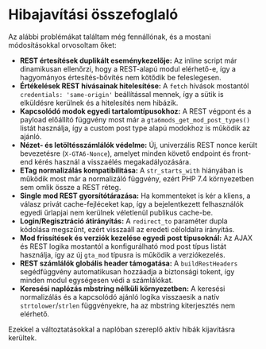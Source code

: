 # Hibajavítási összefoglaló

Az alábbi problémákat találtam még fennállónak, és a mostani módosításokkal orvosoltam őket:

- **REST értesítések duplikált eseménykezelője:** Az inline script már dinamikusan ellenőrzi, hogy a REST-alapú modul elérhető-e, így a hagyományos értesítés-bővítés nem kötődik be feleslegesen.
- **Értékelések REST hívásainak hitelesítése:** A `fetch` hívások mostantól `credentials: 'same-origin'` beállítással mennek, így a sütik is elküldésre kerülnek és a hitelesítés nem hibázik.
- **Kapcsolódó modok egyedi tartalomtípusokhoz:** A REST végpont és a payload előállító függvény most már a `gta6mods_get_mod_post_types()` listát használja, így a custom post type alapú modokhoz is működik az ajánló.
- **Nézet- és letöltésszámlálók védelme:** Új, univerzális REST nonce került bevezetésre (`X-GTA6-Nonce`), amelyet minden követő endpoint és front-end kérés használ a visszaélés megakadályozására.
- **ETag normalizálás kompatibilitása:** A `str_starts_with` hiányában is működik most már a normalizáló függvény, ezért PHP 7.4 környezetben sem omlik össze a REST réteg.
- **Single mod REST gyorsítótárazása:** Ha kommenteket is kér a kliens, a válasz privát cache-fejléceket kap, így a bejelentkezett felhasználók egyedi űrlapjai nem kerülnek véletlenül publikus cache-be.
- **Login/Regisztráció átirányítás:** A `redirect_to` paraméter dupla kódolása megszűnt, ezért visszaáll az eredeti céloldalra irányítás.
- **Mod frissítések és verziók kezelése egyedi post típusoknál:** Az AJAX és REST logika mostantól a konfigurálható mod post típus listát használja, így az új `gta_mod` típusra is működik a verziókezelés.
- **REST számlálók globális header támogatása:** A `buildRestHeaders` segédfüggvény automatikusan hozzáadja a biztonsági tokent, így minden modul egységesen védi a számlálókat.
- **Keresési naplózás mbstring nélküli környezetben:** A keresési normalizálás és a kapcsolódó ajánló logika visszaesik a natív `strtolower`/`strlen` függvényekre, ha az mbstring kiterjesztés nem elérhető.

Ezekkel a változtatásokkal a naplóban szereplő aktív hibák kijavításra kerültek.
